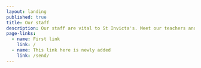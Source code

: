 ```yaml
---
layout: landing
published: true
title: Our staff
description: Our staff are vital to St Invicta's. Meet our teachers and support staff.
page-links:
  - name: First link
    link: /
  - name: This link here is newly added
    link: /send/
---
```


